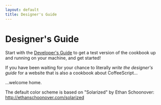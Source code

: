 ```yaml
---
layout: default
title: Designer's Guide
---
```


# Designer's Guide

Start with the [Developer's Guide](/developers-guide) to get a test version of the cookbook up and running on your machine, and get started!

If you have been waiting for your chance to literally _write the designer's guide_ for a website that is also a cookbook about CoffeeScript...

...welcome home.

The default color scheme is based on "Solarized" by Ethan Schoonover: http://ethanschoonover.com/solarized
